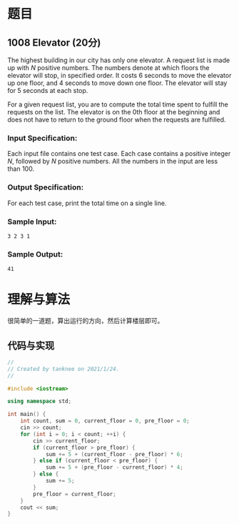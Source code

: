 # 题目

## 1008 Elevator (20分)

The highest building in our city has only one elevator. A request list is made up with *N* positive numbers. The numbers denote at which floors the elevator will stop, in specified order. It costs 6 seconds to move the elevator up one floor, and 4 seconds to move down one floor. The elevator will stay for 5 seconds at each stop.

For a given request list, you are to compute the total time spent to fulfill the requests on the list. The elevator is on the 0th floor at the beginning and does not have to return to the ground floor when the requests are fulfilled.

### Input Specification:

Each input file contains one test case. Each case contains a positive integer *N*, followed by *N* positive numbers. All the numbers in the input are less than 100.

### Output Specification:

For each test case, print the total time on a single line.

### Sample Input:

```in
3 2 3 1
```

### Sample Output:

```out
41
```

# 理解与算法

很简单的一道题，算出运行的方向，然后计算楼层即可。

## 代码与实现

```c++
//
// Created by tanknee on 2021/1/24.
//

#include <iostream>

using namespace std;

int main() {
    int count, sum = 0, current_floor = 0, pre_floor = 0;
    cin >> count;
    for (int i = 0; i < count; ++i) {
        cin >> current_floor;
        if (current_floor > pre_floor) {
            sum += 5 + (current_floor - pre_floor) * 6;
        } else if (current_floor < pre_floor) {
            sum += 5 + (pre_floor - current_floor) * 4;
        } else {
            sum += 5;
        }
        pre_floor = current_floor;
    }
    cout << sum;
}
```

